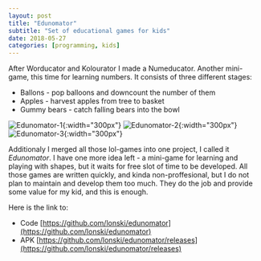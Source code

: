 ```yaml
---
layout: post
title: "Edunomator"
subtitle: "Set of educational games for kids"
date: 2018-05-27
categories: [programming, kids]
---
```


After Worducator and Kolourator I made a Numeducator. Another mini-game, this time for learning numbers. It consists of three different stages:

 - Ballons - pop balloons and downcount the number of them
 - Apples - harvest apples from tree to basket
 - Gummy bears - catch falling bears into the bowl


![Edunomator-1](https://github.com/lonski/edunomator/raw/master/screenshots/numbers1.png){:width="300px"}
![Edunomator-2](https://github.com/lonski/edunomator/raw/master/screenshots/numbers2.png){:width="300px"}
![Edunomator-3](https://github.com/lonski/edunomator/raw/master/screenshots/numbers3.png){:width="300px"}


Additionaly I merged all those lol-games into one project, I called it *Edunomator*. I have one more idea left - a mini-game for learning and playing with shapes, but it waits for free slot of time to be developed. All those games are written quickly, and kinda non-proffesional, but I do not plan to maintain and develop them too much. They do the job and provide some value for my kid, and this is enough.

Here is the link to:

 - Code [https://github.com/lonski/edunomator](https://github.com/lonski/edunomator)
 - APK [https://github.com/lonski/edunomator/releases](https://github.com/lonski/edunomator/releases)
